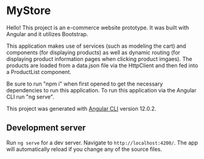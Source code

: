 # MyStore

Hello! This project is an e-commerce website prototype. It was built with Angular and it utilizes Bootstrap.

This application makes use of services (such as modeling the cart) and components (for displaying products) as well as dynamic routing (for displaying product information pages when clicking product imgaes). The products are loaded from a data.json file via the HttpClient and then fed into a ProductList component. 

Be sure to run "npm i" when first opened to get the necessary dependencies to run this application.
To run this application via the Angular CLI run "ng serve".

This project was generated with [Angular CLI](https://github.com/angular/angular-cli) version 12.0.2.

## Development server

Run `ng serve` for a dev server. Navigate to `http://localhost:4200/`. The app will automatically reload if you change any of the source files.